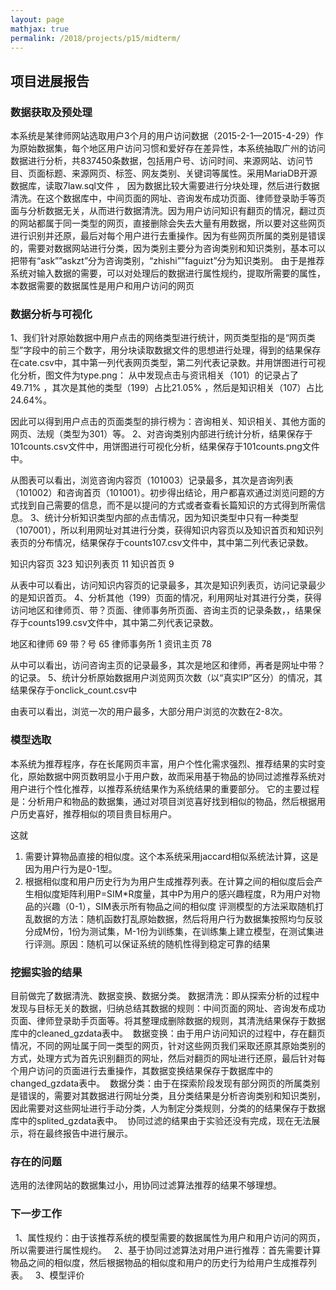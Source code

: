```yaml
---
layout: page
mathjax: true
permalink: /2018/projects/p15/midterm/
---
```


## 项目进展报告

### 数据获取及预处理
  本系统是某律师网站选取用户3个月的用户访问数据（2015-2-1—2015-4-29）作为原始数据集，每个地区用户访问习惯和爱好存在差异性，本系统抽取广州的访问数据进行分析，共837450条数据，包括用户号、访问时间、来源网站、访问节目、页面标题、来源网页、标签、网友类别、关键词等属性。采用MariaDB开源数据库，读取7law.sql文件 ，
  因为数据比较大需要进行分块处理，然后进行数据清洗。在这个数据库中，中间页面的网址、咨询发布成功页面、律师登录助手等页面与分析数据无关，从而进行数据清洗。因为用户访问知识有翻页的情况，翻过页的网站都属于同一类型的网页，直接删除会失去大量有用数据，所以要对这些网页进行识别并还原，最后对每个用户进行去重操作。因为有些网页所属的类别是错误的，需要对数据网站进行分类，因为类别主要分为咨询类别和知识类别，基本可以把带有“ask””askzt”分为咨询类别，“zhishi””faguizt”分为知识类别。
   由于是推荐系统对输入数据的需要，可以对处理后的数据进行属性规约，提取所需要的属性，本数据需要的数据属性是用户和用户访问的网页


### 数据分析与可视化

1、我们针对原始数据中用户点击的网络类型进行统计，网页类型指的是“网页类型”字段中的前三个数字，用分块读取数据文件的思想进行处理，得到的结果保存在cate.csv中，其中第一列代表网页类型，第二列代表记录数。并用饼图进行可视化分析，图文件为type.png：
从中发现点击与资讯相关（101）的记录占了49.71% ，其次是其他的类型（199）占比21.05%  ，然后是知识相关（107）占比24.64%。   
 
 
  因此可以得到用户点击的页面类型的排行榜为：咨询相关、知识相关、其他方面的网页、法规（类型为301）等。
2、对咨询类别内部进行统计分析，结果保存于101counts.csv文件中，用饼图进行可视化分析，结果保存于101counts.png文件中。
 
 
从图表可以看出，浏览咨询内容页（101003）记录最多，其次是咨询列表（101002）和咨询首页（101001）。初步得出结论，用户都喜欢通过浏览问题的方式找到自己需要的信息，而不是以提问的方式或者查看长篇知识的方式得到所需信息。
3、统计分析知识类型内部的点击情况，因为知识类型中只有一种类型（107001），所以利用网址对其进行分类，获得知识内容页以及知识首页和知识列表页的分布情况，结果保存于counts107.csv文件中，其中第二列代表记录数。

知识内容页	323
知识列表页	11
知识首页	9
   
从表中可以看出，访问知识内容页的记录最多，其次是知识列表页，访问记录最少的是知识首页。
4、分析其他（199）页面的情况，利用网址对其进行分类，获得访问地区和律师页、带？页面、律师事务所页面、咨询主页的记录条数，，结果保存于counts199.csv文件中，其中第二列代表记录数。

地区和律师	69
带？号	65
律师事务所	1
资讯主页	78

从中可以看出，访问咨询主页的记录最多，其次是地区和律师，再者是网址中带？的记录。
5、统计分析原始数据用户浏览网页次数（以“真实IP”区分）的情况，其结果保存于onclick_count.csv中
 
由表可以看出，浏览一次的用户最多，大部分用户浏览的次数在2-8次。

### 模型选取

本系统为推荐程序，存在长尾网页丰富，用户个性化需求强烈、推荐结果的实时变化，原始数据中网页数明显小于用户数，故而采用基于物品的协同过滤推荐系统对用户进行个性化推荐，以推荐系统结果作为系统结果的重要部分。
它的主要过程是：分析用户和物品的数据集，通过对项目浏览喜好找到相似的物品，然后根据用户历史喜好，推荐相似的项目贵目标用户。
    
这就
1.	需要计算物品直接的相似度。这个本系统采用jaccard相似系统法计算，这是因为用户行为是0-1型。
2.	根据相似度和用户历史行为为用户生成推荐列表。在计算之间的相似度后会产生相似度矩阵利用P=SIM*R度量，其中P为用户的感兴趣程度，R为用户对物品的兴趣（0-1），SIM表示所有物品之间的相似度
  评测模型的方法采取随机打乱数据的方法：随机函数打乱原始数据，然后将用户行为数据集按照均匀反驳分成M份，1份为测试集，M-1份为训练集，在训练集上建立模型，在测试集进行评测。原因：随机可以保证系统的随机性得到稳定可靠的结果

### 挖掘实验的结果

  目前做完了数据清洗、数据变换、数据分类。
  数据清洗：即从探索分析的过程中发现与目标无关的数据，归纳总结其数据的规则：中间页面的网址、咨询发布成功页面、律师登录助手页面等。将其整理成删除数据的规则，其清洗结果保存于数据库中的cleaned_gzdata表中。
  数据变换：由于用户访问知识的过程中，存在翻页情况，不同的网址属于同一类型的网页，针对这些网页我们采取还原其原始类别的方式，处理方式为首先识别翻页的网址，然后对翻页的网址进行还原，最后针对每个用户访问的页面进行去重操作，其数据变换结果保存于数据库中的changed_gzdata表中。
  数据分类：由于在探索阶段发现有部分网页的所属类别是错误的，需要对其数据进行网址分类，且分类结果是分析咨询类别和知识类别，因此需要对这些网址进行手动分类，人为制定分类规则，分类的的结果保存于数据库中的splited_gzdata表中。
  协同过滤的结果由于实验还没有完成，现在无法展示，将在最终报告中进行展示。

### 存在的问题

选用的法律网站的数据集过小，用协同过滤算法推荐的结果不够理想。

### 下一步工作
   1、属性规约：由于该推荐系统的模型需要的数据属性为用户和用户访问的网页，所以需要进行属性规约。
   2、基于协同过滤算法对用户进行推荐：首先需要计算物品之间的相似度，然后根据物品的相似度和用户的历史行为给用户生成推荐列表。
   3、模型评价
